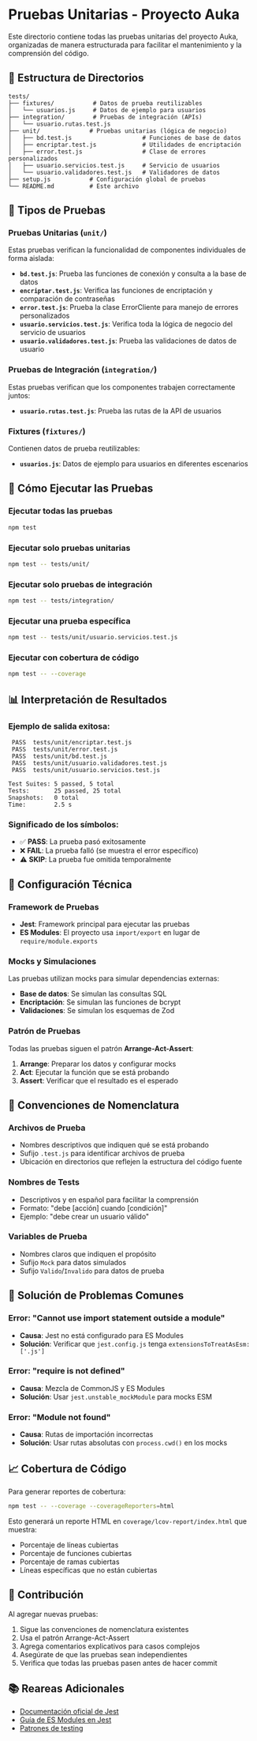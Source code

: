 # Pruebas Unitarias - Proyecto Auka

Este directorio contiene todas las pruebas unitarias del proyecto Auka, organizadas de manera estructurada para facilitar el mantenimiento y la comprensión del código.

## 📁 Estructura de Directorios

```
tests/
├── fixtures/           # Datos de prueba reutilizables
│   └── usuarios.js     # Datos de ejemplo para usuarios
├── integration/        # Pruebas de integración (APIs)
│   └── usuario.rutas.test.js
├── unit/              # Pruebas unitarias (lógica de negocio)
│   ├── bd.test.js                    # Funciones de base de datos
│   ├── encriptar.test.js             # Utilidades de encriptación
│   ├── error.test.js                 # Clase de errores personalizados
│   ├── usuario.servicios.test.js     # Servicio de usuarios
│   └── usuario.validadores.test.js   # Validadores de datos
├── setup.js           # Configuración global de pruebas
└── README.md          # Este archivo
```

## 🧪 Tipos de Pruebas

### Pruebas Unitarias (`unit/`)
Estas pruebas verifican la funcionalidad de componentes individuales de forma aislada:

- **`bd.test.js`**: Prueba las funciones de conexión y consulta a la base de datos
- **`encriptar.test.js`**: Verifica las funciones de encriptación y comparación de contraseñas
- **`error.test.js`**: Prueba la clase ErrorCliente para manejo de errores personalizados
- **`usuario.servicios.test.js`**: Verifica toda la lógica de negocio del servicio de usuarios
- **`usuario.validadores.test.js`**: Prueba las validaciones de datos de usuario

### Pruebas de Integración (`integration/`)
Estas pruebas verifican que los componentes trabajen correctamente juntos:

- **`usuario.rutas.test.js`**: Prueba las rutas de la API de usuarios

### Fixtures (`fixtures/`)
Contienen datos de prueba reutilizables:

- **`usuarios.js`**: Datos de ejemplo para usuarios en diferentes escenarios

## 🚀 Cómo Ejecutar las Pruebas

### Ejecutar todas las pruebas
```bash
npm test
```

### Ejecutar solo pruebas unitarias
```bash
npm test -- tests/unit/
```

### Ejecutar solo pruebas de integración
```bash
npm test -- tests/integration/
```

### Ejecutar una prueba específica
```bash
npm test -- tests/unit/usuario.servicios.test.js
```

### Ejecutar con cobertura de código
```bash
npm test -- --coverage
```

## 📊 Interpretación de Resultados

### Ejemplo de salida exitosa:
```
 PASS  tests/unit/encriptar.test.js
 PASS  tests/unit/error.test.js
 PASS  tests/unit/bd.test.js
 PASS  tests/unit/usuario.validadores.test.js
 PASS  tests/unit/usuario.servicios.test.js

Test Suites: 5 passed, 5 total
Tests:       25 passed, 25 total
Snapshots:   0 total
Time:        2.5 s
```

### Significado de los símbolos:
- ✅ **PASS**: La prueba pasó exitosamente
- ❌ **FAIL**: La prueba falló (se muestra el error específico)
- ⚠️ **SKIP**: La prueba fue omitida temporalmente

## 🔧 Configuración Técnica

### Framework de Pruebas
- **Jest**: Framework principal para ejecutar las pruebas
- **ES Modules**: El proyecto usa `import/export` en lugar de `require/module.exports`

### Mocks y Simulaciones
Las pruebas utilizan mocks para simular dependencias externas:
- **Base de datos**: Se simulan las consultas SQL
- **Encriptación**: Se simulan las funciones de bcrypt
- **Validaciones**: Se simulan los esquemas de Zod

### Patrón de Pruebas
Todas las pruebas siguen el patrón **Arrange-Act-Assert**:
1. **Arrange**: Preparar los datos y configurar mocks
2. **Act**: Ejecutar la función que se está probando
3. **Assert**: Verificar que el resultado es el esperado

## 📝 Convenciones de Nomenclatura

### Archivos de Prueba
- Nombres descriptivos que indiquen qué se está probando
- Sufijo `.test.js` para identificar archivos de prueba
- Ubicación en directorios que reflejen la estructura del código fuente

### Nombres de Tests
- Descriptivos y en español para facilitar la comprensión
- Formato: "debe [acción] cuando [condición]"
- Ejemplo: "debe crear un usuario válido"

### Variables de Prueba
- Nombres claros que indiquen el propósito
- Sufijo `Mock` para datos simulados
- Sufijo `Valido`/`Invalido` para datos de prueba

## 🐛 Solución de Problemas Comunes

### Error: "Cannot use import statement outside a module"
- **Causa**: Jest no está configurado para ES Modules
- **Solución**: Verificar que `jest.config.js` tenga `extensionsToTreatAsEsm: ['.js']`

### Error: "require is not defined"
- **Causa**: Mezcla de CommonJS y ES Modules
- **Solución**: Usar `jest.unstable_mockModule` para mocks ESM

### Error: "Module not found"
- **Causa**: Rutas de importación incorrectas
- **Solución**: Usar rutas absolutas con `process.cwd()` en los mocks

## 📈 Cobertura de Código

Para generar reportes de cobertura:
```bash
npm test -- --coverage --coverageReporters=html
```

Esto generará un reporte HTML en `coverage/lcov-report/index.html` que muestra:
- Porcentaje de líneas cubiertas
- Porcentaje de funciones cubiertas
- Porcentaje de ramas cubiertas
- Líneas específicas que no están cubiertas

## 🤝 Contribución

Al agregar nuevas pruebas:
1. Sigue las convenciones de nomenclatura existentes
2. Usa el patrón Arrange-Act-Assert
3. Agrega comentarios explicativos para casos complejos
4. Asegúrate de que las pruebas sean independientes
5. Verifica que todas las pruebas pasen antes de hacer commit

## 📚 Reareas Adicionales

- [Documentación oficial de Jest](https://jestjs.io/docs/getting-started)
- [Guía de ES Modules en Jest](https://jestjs.io/docs/ecmascript-modules)
- [Patrones de testing](https://martinfowler.com/bliki/TestDouble.html) 
